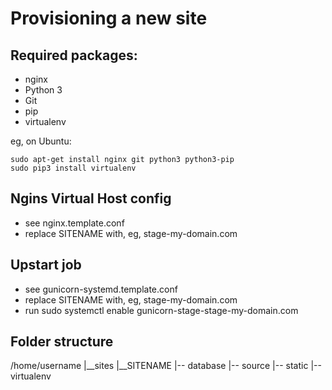 Provisioning a new site
=======================

## Required packages:

* nginx
* Python 3
* Git
* pip
* virtualenv


eg, on Ubuntu:

    sudo apt-get install nginx git python3 python3-pip
    sudo pip3 install virtualenv

## Ngins Virtual Host config

* see nginx.template.conf
* replace SITENAME with, eg, stage-my-domain.com

## Upstart job

* see gunicorn-systemd.template.conf
* replace SITENAME with, eg, stage-my-domain.com
* run
    sudo systemctl enable gunicorn-stage-stage-my-domain.com

## Folder structure

/home/username
|__sites
    |__SITENAME
        |-- database
        |-- source
        |-- static
        |-- virtualenv